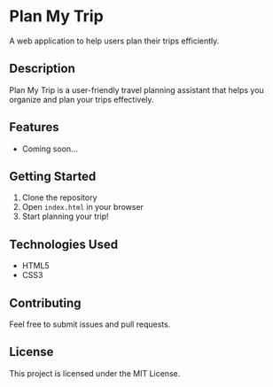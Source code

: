 # Plan My Trip

A web application to help users plan their trips efficiently.

## Description
Plan My Trip is a user-friendly travel planning assistant that helps you organize and plan your trips effectively.

## Features
- Coming soon...

## Getting Started
1. Clone the repository
2. Open `index.html` in your browser
3. Start planning your trip!

## Technologies Used
- HTML5
- CSS3

## Contributing
Feel free to submit issues and pull requests.

## License
This project is licensed under the MIT License.